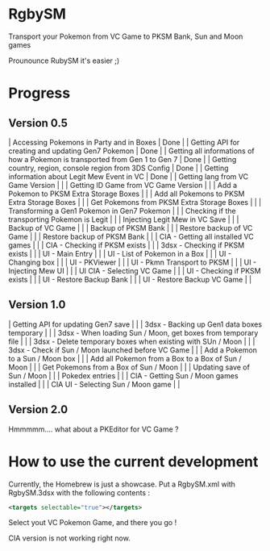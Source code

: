 # RgbySM

Transport your Pokemon from VC Game to PKSM Bank, Sun and Moon games

Prounounce RubySM it's easier ;)

# Progress

## Version 0.5

| Accessing Pokemons in Party and in Boxes | Done |
| Getting API for creating and updating Gen7 Pokemon | Done |
| Getting all informations of how a Pokemon is transported from Gen 1 to Gen 7 | Done |
| Getting country, region, console region from 3DS Config | Done  |
| Getting information about Legit Mew Event in VC | Done  |
| Getting lang from VC Game Version |  |
| Getting ID Game from VC Game Version |  |
| Add a Pokemon to PKSM Extra Storage Boxes |  |
| Add all Pokemons to PKSM Extra Storage Boxes |  |
| Get Pokemons from PKSM Extra Storage Boxes |  |
| Transforming a Gen1 Pokemon in Gen7 Pokemon |  |
| Checking if the transporting Pokemon is Legit |  |
| Injecting Legit Mew in VC Save |  |
| Backup of VC Game |  |
| Backup of PKSM Bank |  |
| Restore backup of VC Game |  |
| Restore backup of PKSM Bank |  |
| CIA - Getting all installed VC games |  |
| CIA - Checking if PKSM exists |  |
| 3dsx - Checking if PKSM exists |  |
| UI - Main Entry |  |
| UI - List of Pokemon in a Box |  |
| UI - Changing box |  |
| UI - PKViewer |  |
| UI - Pkmn Transport to PKSM |  |
| UI - Injecting Mew UI |  |
| UI CIA - Selecting VC Game |  |
| UI - Checking if PKSM exists |  |
| UI - Restore Backup Bank |  |
| UI - Restore Backup VC Game |  |

## Version 1.0

| Getting API for updating Gen7 save |  |
| 3dsx - Backing up Gen1 data boxes temporary |  |
| 3dsx - When loading Sun / Moon, get boxes from temporary file |  |
| 3dsx - Delete temporary boxes when existing with SUn / Moon |  |
| 3dsx - Check if Sun / Moon launched before VC Game |  |
| Add a Pokemon to a Sun / Moon box |  |
| Add all Pokemon from a Box to a Box of Sun / Moon |  |
| Get Pokemons from a Box of Sun / Moon |  |
| Updating save of Sun / Moon |  |
| Pokedex entries |  |
| CIA - Getting Sun / Moon games installed |  |
| CIA UI - Selecting Sun / Moon game |  |

## Version 2.0

Hmmmmm.... what about a PKEditor for VC Game ?

# How to use the current development

Currently, the Homebrew is just a showcase. 
Put a RgbySM.xml with RgbySM.3dsx with the following contents :

```xml
<targets selectable="true"></targets>
```

Select yout VC Pokemon Game, and there you go !

CIA version is not working right now.